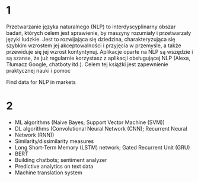 # 1

Przetwarzanie języka naturalnego (NLP) to interdyscyplinarny obszar badań, których celem jest sprawienie, by maszyny rozumiały i przetwarzały języki ludzkie. 
Jest to rozwijająca się dziedzina, charakteryzująca się szybkim wzrostem jej akceptowalności i przyjęcia w przemyśle, a także przewiduje się jej wzrost
kontyntynuj. Aplikacje oparte na NLP są wszędzie i są szanse, że już regularnie korzystasz z aplikacji obsługującej NLP (Alexa, Tłumacz Google, chatboty itd.). Celem tej książki jest zapewnienie praktycznej nauki i pomoc

Find data for NLP in markets

# 2

- ML algorithms (Naive Bayes; Support Vector Machine (SVM))
- DL algorithms (Convolutional Neural Network (CNN); Recurrent Neural
- Network (RNN))
- Similarity/dissimilarity measures
- Long Short-Term Memory (LSTM) network; Gated Recurrent Unit (GRU)
- BERT
- Building chatbots; sentiment analyzer
- Predictive analytics on text data
- Machine translation system

